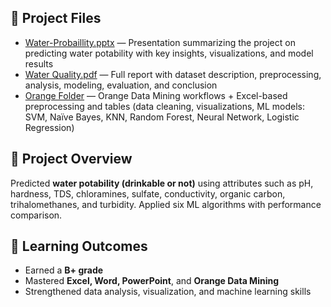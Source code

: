 ## 📂 Project Files

* [Water-Probaillity.pptx](Water-Probaillity.pptx) — Presentation summarizing the project on predicting water potability with key insights, visualizations, and model results  
* [Water Quality.pdf](Water%20Quality.pdf) — Full report with dataset description, preprocessing, analysis, modeling, evaluation, and conclusion  
* [Orange Folder](Orange/) — Orange Data Mining workflows + Excel-based preprocessing and tables (data cleaning, visualizations, ML models: SVM, Naïve Bayes, KNN, Random Forest, Neural Network, Logistic Regression)  

## 🧪 Project Overview
Predicted **water potability (drinkable or not)** using attributes such as pH, hardness, TDS, chloramines, sulfate, conductivity, organic carbon, trihalomethanes, and turbidity. Applied six ML algorithms with performance comparison.  

## 🎯 Learning Outcomes
* Earned a **B+ grade**  
* Mastered **Excel, Word, PowerPoint**, and **Orange Data Mining**  
* Strengthened data analysis, visualization, and machine learning skills  
